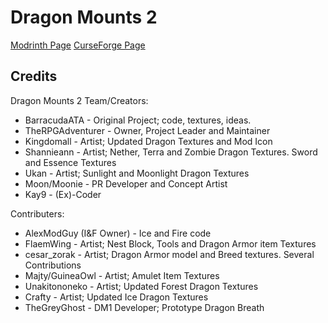 # Dragon Mounts 2
[Modrinth Page](https://modrinth.com/mod/dragon-mounts-2)
[CurseForge Page](https://www.curseforge.com/minecraft/mc-mods/dragon-mounts-2)

## Credits
Dragon Mounts 2 Team/Creators:
- BarracudaATA - Original Project; code, textures, ideas.
- TheRPGAdventurer - Owner, Project Leader and Maintainer
- Kingdomall - Artist; Updated Dragon Textures and Mod Icon
- Shannieann - Artist; Nether, Terra and Zombie Dragon Textures. Sword and Essence Textures
- Ukan - Artist; Sunlight and Moonlight Dragon Textures
- Moon/Moonie - PR Developer and Concept Artist
- Kay9 - (Ex)-Coder

Contributers:
- AlexModGuy (I&F Owner) - Ice and Fire code
- FlaemWing - Artist; Nest Block, Tools and Dragon Armor item Textures
- cesar_zorak - Artist; Dragon Armor model and Breed textures. Several Contributions
- Majty/GuineaOwl - Artist; Amulet Item Textures
- Unakitononeko - Artist; Updated Forest Dragon Textures
- Crafty - Artist; Updated Ice Dragon Textures
- TheGreyGhost - DM1 Developer; Prototype Dragon Breath
